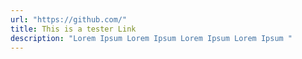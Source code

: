 ```yaml
---
url: "https://github.com/"
title: This is a tester Link
description: "Lorem Ipsum Lorem Ipsum Lorem Ipsum Lorem Ipsum "
---
```

